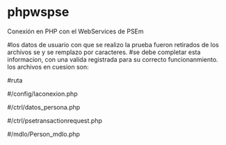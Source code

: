 # phpwspse
Conexión en PHP con el WebServices de PSEm

#los datos de usuario con que se realizo la prueba fueron retirados de los archivos se y se remplazo por caracteres.
#se debe completar esta informacion, con una valida registrada para su correcto funcionanmiento. los archivos en cuesion son: 


#ruta

#/config/laconexion.php

#/ctrl/datos_persona.php

#/ctrl/psetransactionrequest.php

#/mdlo/Person_mdlo.php
